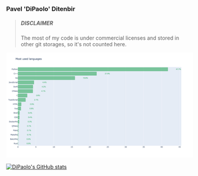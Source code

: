 ### Pavel 'DiPaolo' Ditenbir

> ##### DISCLAIMER
> The most of my code is under commercial licenses and stored in other git storages, so it's not counted here.

<!--
**DiPaolo/DiPaolo** is a ✨ _special_ ✨ repository because its `README.md` (this file) appears on your GitHub profile.

Here are some ideas to get you started:

- 🔭 I’m currently working on ...
- 🌱 I’m currently learning ...
- 👯 I’m looking to collaborate on ...
- 🤔 I’m looking for help with ...
- 💬 Ask me about ...
- 📫 How to reach me: ...
- 😄 Pronouns: ...
- ⚡ Fun fact: ...
-->

![Most used languages](https://github.com/DiPaolo/DiPaolo/blob/main/assets/lang_stats.png)

[![DiPaolo's GitHub stats](https://github-readme-stats.vercel.app/api?username=dipaolo&count_private=true&show_icons=true)](https://github.com/dipaolo/github-readme-stats)
